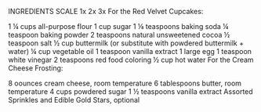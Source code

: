 INGREDIENTS
SCALE
1x
2x
3x
For the Red Velvet Cupcakes:

1 ¼ cups all-purpose flour
1 cup sugar
1 ⅛ teaspoons baking soda
¼ teaspoon baking powder
2 teaspoons natural unsweetened cocoa
½ teaspoon salt
½ cup buttermilk (or substitute with powdered buttermilk + water)
¼ cup vegetable oil
1 teaspoon vanilla extract
1 large egg
1 teaspoon white vinegar
2 teaspoons red food coloring
½ cup hot water
For the Cream Cheese Frosting:

8 oounces cream cheese, room temperature
6 tablespoons butter, room temperature
4 cups powdered sugar
1 ½ teaspoons vanilla extract
Assorted Sprinkles and Edible Gold Stars, optional
